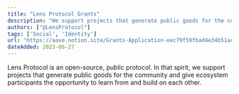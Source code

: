 ```yaml
---
title: "Lens Protocol Grants"
description: "We support projects that generate public goods for the community and give ecosystem participants the opportunity to learn from and build on each other."
authors: ["@LensProtocol"]
tags: ['Social', 'Identity']
url: "https://aave.notion.site/Grants-Application-eec79f59fbad4e34b51acc3c936073a2"
dateAdded: 2023-06-27
---
```


Lens Protocol is an open-source, public protocol. In that spirit, we support projects that generate public goods for the community and give ecosystem participants the opportunity to learn from and build on each other.
